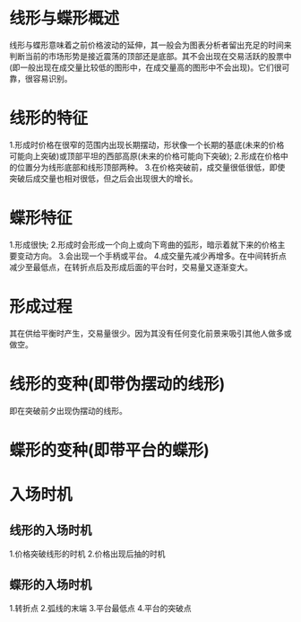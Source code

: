 # 线形与蝶形概述
  线形与蝶形意味着之前价格波动的延伸，其一般会为图表分析者留出充足的时间来判断当前的市场形势是接近震荡的顶部还是底部。其不会出现在交易活跃的股票中(即一般出现在成交量比较低的图形中，在成交量高的图形中不会出现)。它们很可靠，很容易识别。

# 线形的特征
  1.形成时价格在很窄的范围内出现长期摆动，形状像一个长期的基底(未来的价格可能向上突破)或顶部平坦的西部高原(未来的价格可能向下突破);
  2.形成在价格中的位置分为线形底部和线形顶部两种。
  3.在价格突破前，成交量很低很低，即使突破后成交量也相对很低，但之后会出现很大的增长。

# 蝶形特征
  1.形成很快;
  2.形成时会形成一个向上或向下弯曲的弧形，暗示着就下来的价格主要变动方向。
  3.会出现一个手柄或平台。
  4.成交量先减少再增多。在中间转折点减少至最低点，在转折点后及形成后面的平台时，交易量又逐渐变大。

# 形成过程
  其在供给平衡时产生，交易量很少。因为其没有任何变化前景来吸引其他人做多或做空。 
# 线形的变种(即带伪摆动的线形)
  即在突破前夕出现伪摆动的线形。
# 蝶形的变种(即带平台的蝶形)
  
# 入场时机
## 线形的入场时机
1.价格突破线形的时机
2.价格出现后抽的时机
## 蝶形的入场时机
1.转折点
2.弧线的末端
3.平台最低点
4.平台的突破点
